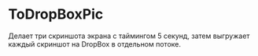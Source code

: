 # ToDropBoxPic
Делает три скриншота экрана с таймингом 5 секунд, затем выгружает каждый скриншот на DropBox в отдельном потоке.
